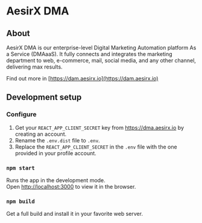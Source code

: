 # AesirX DMA

## About

AesirX DMA is our enterprise-level Digital Marketing Automation platform As a Service (DMAaaS). It fully connects and integrates the marketing department to web, e-commerce, mail, social media, and any other channel, delivering max results.

Find out more in [https://dam.aesirx.io](https://dam.aesirx.io)

## Development setup

### Configure

1. Get your `REACT_APP_CLIENT_SECRET` key from https://dma.aesirx.io by creating an account.
1. Rename the `.env.dist` file to `.env`.
1. Replace the `REACT_APP_CLIENT_SECRET` in the `.env` file with the one provided in your profile account.

### `npm start`

Runs the app in the development mode.\
Open [http://localhost:3000](http://localhost:3000) to view it in the browser.

### `npm build`

Get a full build and install it in your favorite web server.